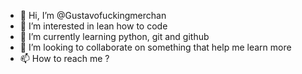 - 👋 Hi, I’m @Gustavofuckingmerchan
- 👀 I’m interested in lean how to code
- 🌱 I’m currently learning python, git and github
- 💞️ I’m looking to collaborate on something that help me learn more 
- 📫 How to reach me ?

<!---
Gustavofuckingmerchan/Gustavofuckingmerchan is a ✨ special ✨ repository because its `README.md` (this file) appears on your GitHub profile.
You can click the Preview link to take a look at your changes.
--->
